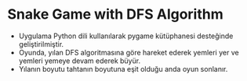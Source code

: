 # Snake Game with DFS Algorithm
* Uygulama Python dili kullanılarak pygame kütüphanesi desteğinde geliştirilmiştir.
* Oyunda, yılan DFS algoritmasına göre hareket ederek yemleri yer ve yemleri yemeye devam ederek büyür.
* Yılanın boyutu tahtanın boyutuna eşit olduğu anda oyun sonlanır.
